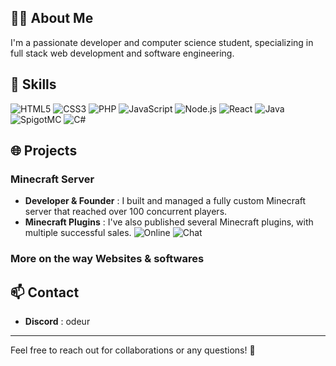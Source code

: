 ## 👨‍💻 About Me
I'm a passionate developer and computer science student, specializing in full stack web development and software engineering.

## 🔧 Skills
![HTML5](https://img.shields.io/badge/-HTML5-E34F26?style=flat-square&logo=html5&logoColor=white)
![CSS3](https://img.shields.io/badge/-CSS3-1572B6?style=flat-square&logo=css3&logoColor=white)
![PHP](https://img.shields.io/badge/-PHP-777BB4?style=flat-square&logo=php&logoColor=white)
![JavaScript](https://img.shields.io/badge/-JavaScript-F7DF1E?style=flat-square&logo=javascript&logoColor=black)
![Node.js](https://img.shields.io/badge/-Node.js-339933?style=flat-square&logo=node.js&logoColor=white)
![React](https://img.shields.io/badge/-React-61DAFB?style=flat-square&logo=react&logoColor=black)
![Java](https://img.shields.io/badge/-Java-ED8B00?style=flat-square&logo=java&logoColor=white)
![SpigotMC](https://img.shields.io/badge/-SpigotMC-F76902?style=flat-square&logo=spigotmc&logoColor=white)
![C#](https://img.shields.io/badge/-C%23-239120?style=flat-square&logo=c-sharp&logoColor=white)

## 🌐 Projects

### Minecraft Server
- **Developer & Founder** : I built and managed a fully custom Minecraft server that reached over 100 concurrent players.
- **Minecraft Plugins** : I've also published several Minecraft plugins, with multiple successful sales.
![Online](https://i.ibb.co/N6Lpm5sF/image.png)
![Chat](https://i.ibb.co/ZC3WWc5/image.png)

### More on the way **Websites & softwares**

## 📫 Contact
- **Discord** : odeur

---

Feel free to reach out for collaborations or any questions! 🚀
